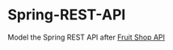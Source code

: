 # Spring-REST-API
Model the Spring REST API after [Fruit Shop API](https://api.predic8.de/shop/docs#!/products/getProductsId)
